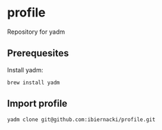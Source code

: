 # profile
Repository for yadm

## Prerequesites

Install yadm:
```
brew install yadm
```

## Import profile

```
yadm clone git@github.com:ibiernacki/profile.git
```
